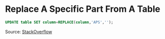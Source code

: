 # Replace A Specific Part From A Table

```sql
UPDATE table SET column=REPLACE(column,'APS','');
```

Source: [StackOverflow](http://stackoverflow.com/a/6681980/3683435)